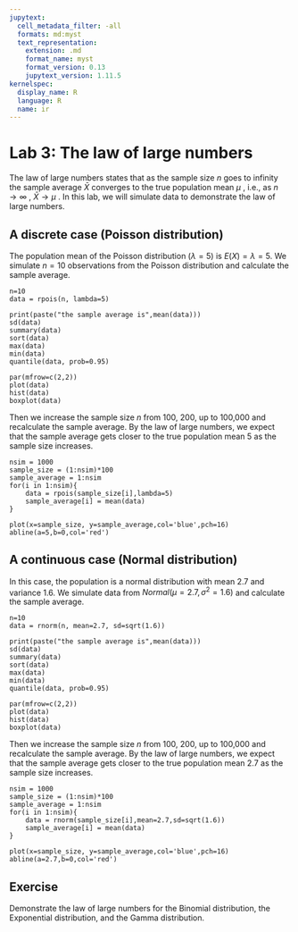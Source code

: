 ```yaml
---
jupytext:
  cell_metadata_filter: -all
  formats: md:myst
  text_representation:
    extension: .md
    format_name: myst
    format_version: 0.13
    jupytext_version: 1.11.5
kernelspec:
  display_name: R
  language: R
  name: ir
---
```



# Lab 3: The law of large numbers 


The law of large numbers states that as the sample size $n$ goes to infinity the sample average $\bar{X}$  converges to the true population mean $\mu$ , i.e., as $n\rightarrow \infty$ , $\bar{X}\rightarrow \mu$ . In this lab, we will simulate data to demonstrate the law of large numbers.


## A discrete case (Poisson distribution)

The population mean of the Poisson distribution $(\lambda=5)$ is $E(X)=\lambda=5$. We simulate $n=10$ observations from the Poisson distribution and calculate the sample average. 

```{code-cell}
n=10
data = rpois(n, lambda=5)

print(paste("the sample average is",mean(data)))
sd(data)
summary(data)
sort(data)
max(data)
min(data)
quantile(data, prob=0.95)

par(mfrow=c(2,2))
plot(data)
hist(data)
boxplot(data)
```

Then we increase the sample size $n$ from 100, 200, up to 100,000 and recalculate the sample average. By the law of large numbers, we expect that the sample average gets closer to the true population mean 5 as the sample size increases.

```{code-cell}
nsim = 1000
sample_size = (1:nsim)*100
sample_average = 1:nsim
for(i in 1:nsim){
	data = rpois(sample_size[i],lambda=5)
	sample_average[i] = mean(data)
}

plot(x=sample_size, y=sample_average,col='blue',pch=16)
abline(a=5,b=0,col='red')
```

## A continuous case (Normal distribution)

In this case, the population is a normal distribution with mean 2.7 and variance 1.6. We simulate data from $Normal(\mu=2.7, \sigma^2=1.6)$ and calculate the sample average.

```{code-cell}
n=10
data = rnorm(n, mean=2.7, sd=sqrt(1.6))

print(paste("the sample average is",mean(data)))
sd(data)
summary(data)
sort(data)
max(data)
min(data)
quantile(data, prob=0.95)

par(mfrow=c(2,2))
plot(data)
hist(data)
boxplot(data)
```
Then we increase the sample size $n$ from 100, 200, up to 100,000 and recalculate the sample average. By the law of large numbers, we expect that the sample average gets closer to the true population mean 2.7 as the sample size increases.

```{code-cell}
nsim = 1000
sample_size = (1:nsim)*100
sample_average = 1:nsim
for(i in 1:nsim){
	data = rnorm(sample_size[i],mean=2.7,sd=sqrt(1.6))
	sample_average[i] = mean(data)
}

plot(x=sample_size, y=sample_average,col='blue',pch=16)
abline(a=2.7,b=0,col='red')
```

## Exercise
Demonstrate the law of large numbers for the Binomial distribution, the Exponential distribution, and the Gamma distribution.